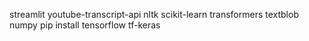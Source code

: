 streamlit
youtube-transcript-api
nltk
scikit-learn
transformers
textblob
numpy
pip install tensorflow
tf-keras

